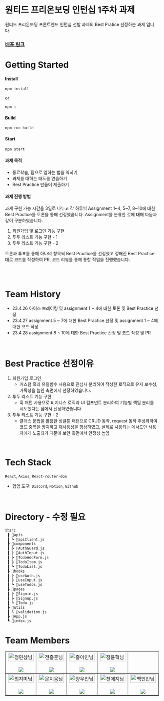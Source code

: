 # 원티드 프리온보딩 인턴십 1주차 과제

원티드 프리온보딩 프론트엔드 인턴십 선발 과제의 Best Pratice 선정하는 과제 입니다.

### [배포 링크](https://fanciful-kitsune-b8e4cd.netlify.app/)

# Getting Started

#### Install

```
npm install
```

or

```
npm i
```

#### Build

```
npm run build
```

#### Start

```
npm start
```

#### 과제 목적

- 동료학습, 팀으로 일하는 법을 익히기
- 과제를 대하는 태도를 연습하기
- Best Practice 만들어 제출하기

#### 과제 진행 방법

과제 구현 가능 시간을 3일로 나누고 각 하루씩 Assignment 1~4, 5~7, 8~10에 대한 Best Practice를 토론을 통해 선정했습니다. Assignment를 분류한 것에 대해 다음과 같이 구분하였습니다.

1. 회원가입 및 로그인 기능 구현
2. 투두 리스트 기능 구현 - 1
3. 투두 리스트 기능 구현 - 2

토론과 투표를 통해 하나의 항목씩 Best Practice를 선정했고 정해진 Best Practice 대로 코드를 작성하여 PR, 코드 리뷰를 통해 통합 작업을 진행했습니다.

<br/>

<br/>

# Team History

- 23.4.26 아이스 브레이킹 및 assignment 1 ~ 4에 대한 토론 및 Best Practice 선정
- 23.4.27 assignment 5 ~ 7에 대한 Best Practice 선정 및 assignment 1 ~ 4에 대한 코드 작성
- 23.4.28 assignment 8 ~ 10에 대한 Best Practice 선정 및 코드 작성 및 PR

<br/>

# Best Practice 선정이유
 1. 회원가입 로그인
    - 커스텀 훅과 유틸함수 사용으로 관심사 분리하여 작성한 로직으로 유지 보수성, 가독성을 높인 측면에서 선정하였습니다.
 2. 투두 리스트 기능 구현
    - 훅 패턴 사용으로 비지니스 로직과 UI 컴포넌트 분리하여 기능별 책임 분리를 시도했다는 점에서 선정하였습니다.
 3. 투두 리스트 기능 구현 - 2
    - 클래스 문법을 활용한 싱글톤 패턴으로 CRUD 동작, request 동작 추상화하여 코드 중복을 방지하고 재사용성을 향상하였고, 실제로 사용되는 메서드만 사용자에게 노출되기 때문에 보안 측면에서 안정성 높임

<br/>

# Tech Stack

`React`, `Axios`, `React-router-dom`

- 협업 도구: `Discord`, `Notion`, `Github`

<br/>

# Directory - 수정 필요

```bash
📦src
 ┣ 📂apis
 ┃ ┗ 📜apiClient.js
 ┣ 📂components
 ┃ ┣ 📜AuthGuard.js
 ┃ ┣ 📜AuthInput.js
 ┃ ┣ 📜TodoAddForm.js
 ┃ ┣ 📜TodoItem.js
 ┃ ┗ 📜TodoList.js
 ┣ 📂hooks
 ┃ ┣ 📜useAuth.js
 ┃ ┣ 📜useInput.js
 ┃ ┗ 📜useTodos.js
 ┣ 📂pages
 ┃ ┣ 📜Signin.js
 ┃ ┣ 📜Signup.js
 ┃ ┗ 📜Todo.js
 ┣ 📂utils
 ┃ ┗ 📜validation.js
 ┣ 📜App.js
 ┗ 📜index.js
```

# Team Members

<table border>
  <tbody>
    <tr>
       <td align="center" width="200px">
        <img width="100%" src="https://avatars.githubusercontent.com/u/101001956?v=4"  alt="정민상님"/><br />
        <br/>
        <a href="https://github.com/jeongminsang">
          <img src="https://img.shields.io/badge/팀장 : 정민상-000?style=flat-round&logo=GitHub&logoColor=white"/>
        </a>
      </td>
      <td align="center" width="200px">
        <img width="100%" src='https://avatars.githubusercontent.com/u/90402926?v=4'  alt="전종훈님"/><br />
        <br/>
        <a href="https://github.com/JunJongHun">
          <img src="https://img.shields.io/badge/전종훈-000?style=flat-round&logo=GitHub&logoColor=white"/>
        </a>
      </td>
      <td align="center" width="200px">
        <img width="100%" src="https://avatars.githubusercontent.com/u/97023321?v=4"  alt="종아인님"/><br />
       <br/>
        <a href="https://github.com/04ian80">
          <img src="https://img.shields.io/badge/종아인-000?style=flat-round&logo=GitHub&logoColor=white"/>
        </a>
      </td>
      <td align="center" width="200px">
        <img width="100%" src="https://avatars.githubusercontent.com/u/81045794?v=4"  alt="정윤혁님"/><br/>
                <br/>
        <a href="https://github.com/hyukzz">
          <img src="https://img.shields.io/badge/정윤혁-000?style=flat-round&logo=GitHub&logoColor=white"/>
        </a>
      </td>
     </tr>
         <tr>
      <td align="center" width="200px">
        <img width="100%" src="https://avatars.githubusercontent.com/u/77673029?v=4"  alt="최지미님"/><br />
       <br/>
        <a href="https://github.com/rabbit-22">
          <img src="https://img.shields.io/badge/최지미-000?style=flat-round&logo=GitHub&logoColor=white"/>
        </a>
      </td>
      <td align="center" width="200px">
        <img width="100%" src="https://avatars.githubusercontent.com/u/83802168?v=4"  alt="문지웅님"/><br/>
       <br/>
        <a href="https://github.com/woongsnote">
          <img src="https://img.shields.io/badge/문지웅-000?style=flat-round&logo=GitHub&logoColor=white"/>
        </a>
      </td>
      <td align="center" width="200px">
        <img width="100%" src="https://avatars.githubusercontent.com/u/106802169?v=4"  alt="양우진님"/><br/>
                <br/>
        <a href="https://github.com/yan9vvoojin">
          <img src="https://img.shields.io/badge/양우진-000?style=flat-round&logo=GitHub&logoColor=white"/>
        </a>
      </td>
      <td align="center" width="200px">
        <img width="100%" src="https://avatars.githubusercontent.com/u/59640337?v=4"  alt="전애지님"/><br/>
       <br/>
        <a href="https://github.com/AEJIJEON">
          <img src="https://img.shields.io/badge/전애지-000?style=flat-round&logo=GitHub&logoColor=white"/>
        </a>
      </td>
      <td align="center" width="200px">
        <img width="100%" src="https://avatars.githubusercontent.com/u/97525377?v=4"  alt="백인빈님"/><br/>
       <br/>
        <a href="https://github.com/blueline1984">
          <img src="https://img.shields.io/badge/백인빈-000?style=flat-round&logo=GitHub&logoColor=white"/>
        </a>
      </td>
     </tr>
  </tbody>
</table>

<br/>
